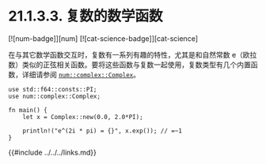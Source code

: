 # 21.1.3.3. 复数的数学函数

[![num-badge]][num] [![cat-science-badge]][cat-science]

在与其它数学函数交互时，复数有一系列有趣的特性，尤其是和自然常数 e（欧拉数）类似的正弦相关函数。要将这些函数与复数一起使用，复数类型有几个内置函数，详细请参阅 [`num::complex::Complex`]。

```rust,edition2018
use std::f64::consts::PI;
use num::complex::Complex;

fn main() {
    let x = Complex::new(0.0, 2.0*PI);

    println!("e^(2i * pi) = {}", x.exp()); // =~1
}
```

[`num::complex::Complex`]: https://autumnai.github.io/cuticula/num/complex/struct.Complex.html

{{#include ../../../links.md}}
